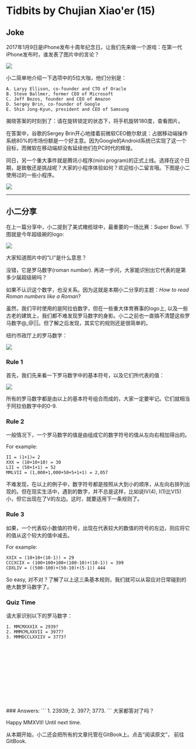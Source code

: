 # Tidbits by Chujian Xiao'er (15)

## Joke

2017年1月9日是iPhone发布十周年纪念日。让我们先来做一个游戏：在第一代iPhone发布时，谁发表了图片中的言论？

![](iphone-joke.jpg)

小二简单地介绍一下选项中的5位大咖，他们分别是：

```
A. Laryy Ellison, co-founder and CTO of Oracle
B. Steve Ballmer, former CEO of Microsoft
C. Jeff Bezos, founder and CEO of Amazon
D. Sergey Brin, co-founder of Google
E. Shin Jong-Kyun, president and CEO of Samsung
```

揭晓答案的时刻到了：请在旋转锁定的状态下，将手机旋转180度，查看图片。

在答案中，谷歌的Sergey Brin开心地搂着前微软CEO鲍尔默说：占据移动端操作系统80%的市场份额是一个好主意。因为Google的Android系统已实现了这一个目标，而微软在移动端却没有延续他们在PC时代的辉煌。

同日，另一个重大事件就是腾讯小程序(mini program)的正式上线。选择在这个日期，是致敬还是挑战呢？大家的小程序体验如何？欢迎给小二留言哦。下图是小二使用过的一些小程序。

![](my-mini-programs.jpg)

---

## 小二分享

在上一篇分享中，小二提到了美式橄榄球中，最重要的一场比赛：Super Bowl. 下图就是今年超级碗的logo:

![](super-bowl-2017.png)

大家知道图片中的"LI"是什么意思？

没错，它是罗马数字(roman number). 再进一步问，大家能识别出它代表的是第多少届超级碗吗？

如果不认识这个数字，也没关系。因为这就是本期小二分享的主题：*How to read Roman numbers like a Roman*?

虽然，我们平时使用的是阿拉伯数字，但在一些重大体育赛事的logo上, 以及一些古老的建筑上，我们都不难发现罗马数字的身影。小二之前也一直搞不清楚这些罗马数字@_@|||。但了解之后发现，其实它的规则还是很简单的。

纽约市政厅上的罗马数字：

![](New-York-City-Hall-Roman-Numerals.jpg)

### Rule 1
首先，我们先来看一下罗马数字中的基本符号，以及它们所代表的值：

![](roman-num-symbol.png)

所有的罗马数字都是由以上的基本符号组合而成的，大家一定要牢记。它们就相当于阿拉伯数字中的0-9.

### Rule 2
一般情况下，一个罗马数字的值是由组成它的数字符号的值从左向右相加得出的。

For example:
```
II = (1+1)= 2
XXX = (10+10+10) = 30
LII = (50+1+1) = 52
MMLVII = (1,000+1,000+50+5+1+1) = 2,057
```

不难发现，在以上的例子中，数字符号都是按照从大到小的顺序，从左向右排列出现的。但在现实生活中，遇到的数字，并不总是这样，比如说IV(4), I(1)比V(5)小，但它出现在了V的左边。这时，就要适用下一条规则了。

### Rule 3

如果，一个代表较小数值的符号，出现在代表较大的数值的符号的左边，则应将它的值从这个较大的值中减去。

For example:
```
XXIX = (10+10+(10-1)) = 29
CCCXCIX = (100+100+100+(100-10)+(10-1)) = 399
CDXLIV = ((500-100)+(50-10)+(5-1)) 444
```

So easy, 对不对？了解了以上这三条基本规则，我们就可以从容应对日常碰到的绝大数罗马数字了。

### Quiz Time
请大家识别以下的罗马数字：
```
1. MMCMXXXIX = 2939?
2. MMMCMLXXVII = 3977?
3. MMMDCCLXXIIV = 3773?
```
<br/>
<br/>
<br/>
<br/>
<br/>
<br/>
<br/>
<br/>
<br/>
<br/>
### Answers:
```
1. 23939; 2. 3977; 3773.
```
大家都答对了吗？

Happy MMXVII!
Until next time.

从本期开始，小二还会把所有的文章托管在GitBook上。点击“阅读原文”， 前往GitBook.
